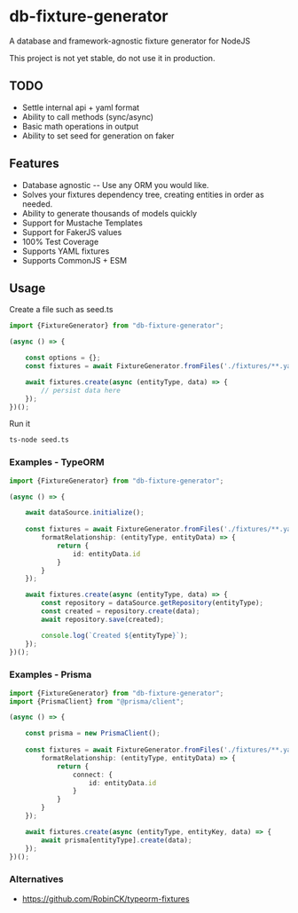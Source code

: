 # db-fixture-generator

A database and framework-agnostic fixture generator for NodeJS

This project is not yet stable, do not use it in production.

## TODO
 * Settle internal api + yaml format
 * Ability to call methods (sync/async)
 * Basic math operations in output
 * Ability to set seed for generation on faker

## Features

* Database agnostic -- Use any ORM you would like.
* Solves your fixtures dependency tree, creating entities in order as needed.
* Ability to generate thousands of models quickly
* Support for Mustache Templates
* Support for FakerJS values
* 100% Test Coverage
* Supports YAML fixtures
* Supports CommonJS + ESM

## Usage

Create a file such as seed.ts

```ts
import {FixtureGenerator} from "db-fixture-generator";

(async () => {

    const options = {};
    const fixtures = await FixtureGenerator.fromFiles('./fixtures/**.yaml', options);

    await fixtures.create(async (entityType, data) => {
        // persist data here
    });
})();
```

Run it

```shell
ts-node seed.ts
```

### Examples - TypeORM
```ts
import {FixtureGenerator} from "db-fixture-generator";

(async () => {

    await dataSource.initialize();
    
    const fixtures = await FixtureGenerator.fromFiles('./fixtures/**.yaml', {
        formatRelationship: (entityType, entityData) => {
            return {
                id: entityData.id
            }
        }
    });

    await fixtures.create(async (entityType, data) => {
        const repository = dataSource.getRepository(entityType);
        const created = repository.create(data);
        await repository.save(created);

        console.log(`Created ${entityType}`);
    });
})();
```

### Examples - Prisma

```ts
import {FixtureGenerator} from "db-fixture-generator";
import {PrismaClient} from "@prisma/client";

(async () => {

    const prisma = new PrismaClient();
    
    const fixtures = await FixtureGenerator.fromFiles('./fixtures/**.yaml', {
        formatRelationship: (entityType, entityData) => {
            return {
                connect: {
                    id: entityData.id
                }
            }
        }
    });

    await fixtures.create(async (entityType, entityKey, data) => {
        await prisma[entityType].create(data);
    });
})();
```

### Alternatives
 * https://github.com/RobinCK/typeorm-fixtures